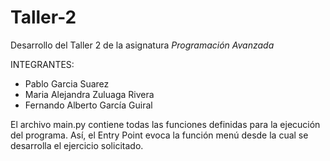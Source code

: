 # Taller-2
Desarrollo del Taller 2 de la asignatura *Programación Avanzada*

INTEGRANTES:
- Pablo Garcia Suarez
- Maria Alejandra Zuluaga Rivera
- Fernando Alberto García Guiral

El archivo main.py contiene todas las funciones definidas para la ejecución del programa.
Así, el Entry Point evoca la función menú desde la cual se desarrolla el ejercicio solicitado.
